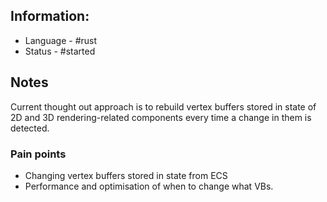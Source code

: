 ## Information:
* Language - #rust
* Status - #started
## Notes
Current thought out approach is to rebuild vertex buffers stored in state of 2D and 3D rendering-related components every time a change in them is detected.

### Pain points
* Changing vertex buffers stored in state from ECS
* Performance and optimisation of when to change what VBs.